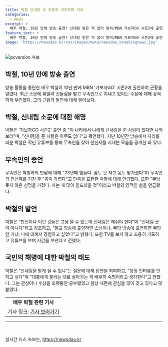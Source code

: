 ```yaml
---
title: 박철 신내림 굿 조용히 기도하며 지내
categories:
  - News
excerpt: >
  배우 박철, 10년 만에 방송 출연! 신내림 받은 적 없어 밝혀/MBN 가보자GO 시즌2에 출연한 박철은 신내림 루머에 대해 부인했다. 10년간 방송에서 사라진 그는 최근 유튜브에 나와 무속인을 찾아 천신제를 지내고 근황을 공개했는데, 신내림 굿은 아니다고 말했다. 박철은 관상과 수상을 공부했고 TV를 보지 않는 등 영적인 측면에 관심을 가졌다고 했다. 또한, 신내림 루머를 해명하지 않은 이유에 대해서는 정정 인터뷰를 안 하고 싶다고 말했다.
feature_text: >
  배우 박철, 10년 만에 방송 출연! 신내림 받은 적 없어 밝혀/MBN 가보자GO 시즌2에 출연한 박철은 신내림 루머에 대해 부인했다. 10년간 방송에서 사라진 그는 최근 유튜브에 나와 무속인을 찾아 천신제를 지내고 근황을 공개했는데, 신내림 굿은 아니다고 말했다. 박철은 관상과 수상을 공부했고 TV를 보지 않는 등 영적인 측면에 관심을 가졌다고 했다. 또한, 신내림 루머를 해명하지 않은 이유에 대해서는 정정 인터뷰를 안 하고 싶다고 말했다.
image: 'https://newsdao.kr/res/images/meta/newsdao_breakingnews.jpg'
---
```


<p><img src="https://newsdao.kr/res/images/meta/newsdao_breakingnews.jpg" alt="pcversion 속보" /></p>

<h2 data-ke-size="size26">박철, 10년 만에 방송 출연</h2>

<p data-ke-size="size16">방송 활동을 중단한 배우 박철이 10년 만에 MBN '가보자GO' 시즌2에 출연하여 근황을 알렸다. 최근 소문에 휘말려 신들림을 받고 무속인으로 지내고 있다는 주장에 대해 강력하게 부인했다. 그의 근황과 발언에 대해 알아보자.</p>

<h2 data-ke-size="size26">박철, 신내림 소문에 대한 해명</h2>

<p data-ke-size="size16">박철은 '가보자GO 시즌2' 출연 중 "이 나라에서 나에게 신내림을 준 사람이 있다면 나와보라"며, "신내림을 준 사람은 아무도 없다"고 확언했다. 지난 10년간 방송에서 자리를 비운 박철은 작년 유튜브를 통해 무속인을 찾아 천신제를 지내는 모습을 공개한 바 있다.</p>

<h2 data-ke-size="size26">무속인의 증언</h2>

<p data-ke-size="size16">무속인은 박철과의 만남에 대해 "23년째 힘들다. 잠도 못 자고 몸도 망가졌다"며 무속인과 천신제를 거친 후 "몸이 가볍다"고 만족을 표현한 박철에 대해 언급했다. 또한 "무당 못지 않은 신명을 가졌다. 사는 게 많이 힘드셨을 것"이라고 박철의 영적인 삶을 언급했다.</p>

<h2 data-ke-size="size26">박철의 발언</h2>

<p data-ke-size="size16">박철은 "천신이나 이런 것들은 그냥 올 수 있는데 신내림은 해줘야 한다"며 "신내림 굿이 아니다"라고 강조하고, "불교 방송에 출연하면 스님이냐. 무당 방송에 출연하면 무당인 거냐. 나에 대해서 경험하고 싶었다"고 밝혔다. 또한 TV를 보지 않고 조용히 기도하고 유튜브를 보며 시간을 보낸다고 전했다.</p>

<h2 data-ke-size="size26">국민의 해명에 대한 박철의 태도</h2>

<p data-ke-size="size16">박철은 "신내림을 받게 될 수 있냐"는 질문에 대해 답변을 회피하고, "정정 인터뷰를 안 하고 싶다"며 "대중에게 불리는 대로 살아가는 게 배우의 숙명이라고 생각한다"고 전했다. 그는 관상이나 수상을 오랫동안 공부했었고 항상 내면에 관심을 많이 갖고 있다고 덧붙였다.</p>

<table>
  <tr>
    <td style="text-align: center; height: 17px;"><b>배우 박철 관련 기사</b></td>
  </tr>
  <tr>
    <td style="text-align: center;">기사 링크: <a href="링크">기사 보러가기</a></td>
  </tr>
</table>

<hr>

<p data-ke-size="size16">&nbsp;</p>
실시간 뉴스 속보는, <a href="https://newsdao.kr" rel="dofollow">https://newsdao.kr</a>


